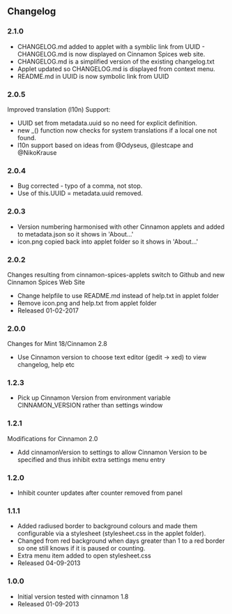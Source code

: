 ## Changelog

### 2.1.0

 * CHANGELOG.md added to applet with a symblic link from UUID - CHANGELOG.md is now displayed on Cinnamon Spices web site.
 * CHANGELOG.md is a simplified version of the existing changelog.txt
 * Applet updated so CHANGELOG.md is displayed from context menu.
 * README.md in UUID is now symbolic link from UUID 

### 2.0.5 

Improved translation (l10n) Support:

 * UUID set from metadata.uuid so no need for explicit definition.
 * new _() function now checks for system translations if a local one not found.
 * l10n support based on ideas from @Odyseus, @lestcape and @NikoKrause

### 2.0.4

 * Bug corrected - typo of a comma, not stop.
 * Use of this.UUID = metadata.uuid removed.

### 2.0.3

 * Version numbering harmonised with other Cinnamon applets and added to metadata.json so it shows in 'About...'
 * icon.png copied back into applet folder so it shows in 'About...'


### 2.0.2

Changes resulting from cinnamon-spices-applets switch to Github and new Cinnamon Spices Web Site

 * Change helpfile to use README.md instead of help.txt in applet folder
 * Remove icon.png and help.txt from applet folder
 * Released 01-02-2017

### 2.0.0

Changes for Mint 18/Cinnamon 2.8

 * Use Cinnamon version to choose text editor (gedit -> xed) to view changelog, help etc

### 1.2.3

 * Pick up Cinnamon Version from environment variable CINNAMON_VERSION rather than settings window 

### 1.2.1 

Modifications for Cinnamon 2.0

 * Add cinnamonVersion to settings to allow Cinnamon Version to be specified and thus inhibit extra settings menu entry

### 1.2.0 

 * Inhibit counter updates after counter removed from panel

### 1.1.1 

 * Added radiused border to background colours and made them configurable via a stylesheet 
      (stylesheet.css in the applet folder). 
 * Changed from red background when days greater than 1 to a red border so one still knows if it is paused or counting.
 * Extra menu item added to open stylesheet.css 
 * Released 04-09-2013

### 1.0.0

 * Initial version tested with cinnamon 1.8
 * Released 01-09-2013
